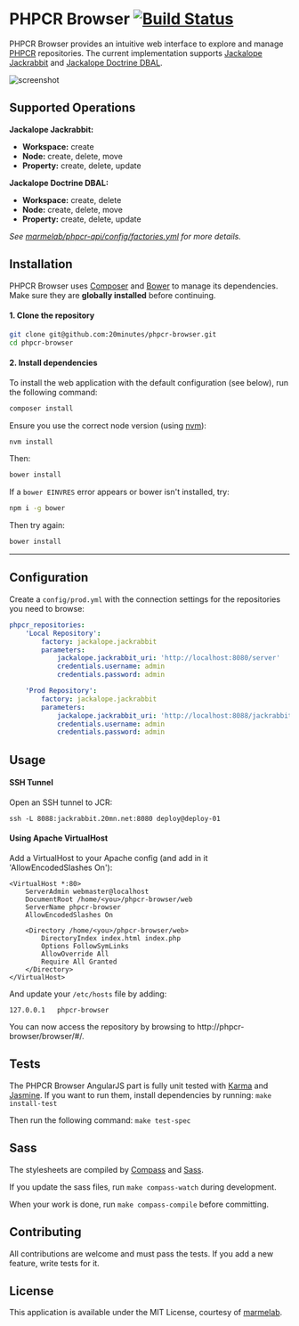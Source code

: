 # PHPCR Browser [![Build Status](https://travis-ci.org/marmelab/phpcr-browser.svg?branch=master)](https://travis-ci.org/marmelab/phpcr-browser)

PHPCR Browser provides an intuitive web interface to explore and manage [PHPCR](http://phpcr.github.io/) repositories.
The current implementation supports [Jackalope Jackrabbit](https://github.com/jackalope/jackalope-jackrabbit) and [Jackalope Doctrine DBAL](https://github.com/jackalope/jackalope-doctrine-dbal).

![screenshot](http://marmelab.com/phpcr-browser/img/screenshot-1.2.png)

Supported Operations
---------------

**Jackalope Jackrabbit:**

 - **Workspace:** create
 - **Node:** create, delete, move
 - **Property:** create, delete, update

**Jackalope Doctrine DBAL:**

 - **Workspace:** create, delete
 - **Node:** create, delete, move
 - **Property:** create, delete, update

*See [marmelab/phpcr-api/config/factories.yml](https://github.com/marmelab/phpcr-api/blob/master/config/factories.yml) for more details.*

Installation
------------

PHPCR Browser uses [Composer](https://getcomposer.org/) and [Bower](http://bower.io/) to manage its dependencies. Make sure they are **globally installed** before continuing.

#### 1. Clone the repository
```sh
git clone git@github.com:20minutes/phpcr-browser.git
cd phpcr-browser
```

#### 2. Install dependencies
To install the web application with the default configuration (see below), run the following command:

```sh
composer install
```

Ensure you use the correct node version (using [nvm](https://github.com/nvm-sh/nvm)):

```sh
nvm install
```

Then:

```sh
bower install
```

If a `bower EINVRES` error appears or bower isn't installed, try:

```sh
npm i -g bower
```

Then try again:

```sh
bower install
```

---
Configuration
-------------
Create a `config/prod.yml` with the connection settings for the repositories you need to browse:

```yml
phpcr_repositories:
    'Local Repository':
        factory: jackalope.jackrabbit
        parameters:
            jackalope.jackrabbit_uri: 'http://localhost:8080/server'
            credentials.username: admin
            credentials.password: admin

    'Prod Repository':
        factory: jackalope.jackrabbit
        parameters:
            jackalope.jackrabbit_uri: 'http://localhost:8088/jackrabbit/server'
            credentials.username: admin
            credentials.password: admin
```

Usage
-----

#### SSH Tunnel

Open an SSH tunnel to JCR:

```
ssh -L 8088:jackrabbit.20mn.net:8080 deploy@deploy-01
```

#### Using Apache VirtualHost

Add a VirtualHost to your Apache config (and add in it 'AllowEncodedSlashes On'):

```
<VirtualHost *:80>
    ServerAdmin webmaster@localhost
    DocumentRoot /home/<you>/phpcr-browser/web
    ServerName phpcr-browser
    AllowEncodedSlashes On

    <Directory /home/<you>/phpcr-browser/web>
        DirectoryIndex index.html index.php
        Options FollowSymLinks
        AllowOverride All
        Require All Granted
    </Directory>
</VirtualHost>
```
And update your `/etc/hosts` file by adding:

```
127.0.0.1   phpcr-browser
```

You can now access the repository by browsing to http://phpcr-browser/browser/#/.

Tests
-----

The PHPCR Browser AngularJS part is fully unit tested with [Karma](http://karma-runner.github.io/) and [Jasmine](http://jasmine.github.io/).
If you want to run them, install dependencies by running: `make install-test`

Then run the following command: `make test-spec`

Sass
----

The stylesheets are compiled by [Compass](http://compass-style.org/) and [Sass](http://sass-lang.com/).

If you update the sass files, run `make compass-watch` during development.

When your work is done, run `make compass-compile` before committing.

Contributing
---------

All contributions are welcome and must pass the tests. If you add a new feature, write tests for it.

License
-------

This application is available under the MIT License, courtesy of [marmelab](http://marmelab.com).
